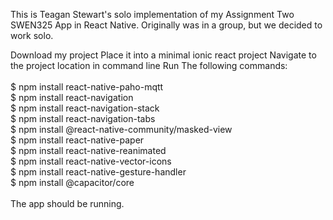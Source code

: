 This is Teagan Stewart's solo implementation of my Assignment Two SWEN325 App in React Native. Originally was in a group, but we decided to work solo.

Download my project
Place it into a minimal ionic react project
Navigate to the project location in command line
Run The following commands:     <br/>  
$ npm install react-native-paho-mqtt <br/>
$ npm install react-navigation <br/>
$ npm install react-navigation-stack <br/>
$ npm install react-navigation-tabs <br/>
$ npm install @react-native-community/masked-view <br/>
$ npm install react-native-paper <br/>
$ npm install react-native-reanimated <br/>
$ npm install react-native-vector-icons <br/>
$ npm install react-native-gesture-handler <br/>
$ npm install @capacitor/core <br/>
<br/>
The app should be running.
